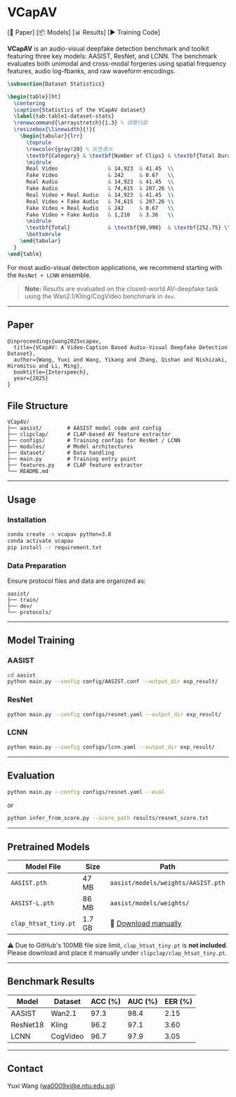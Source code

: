 # VCapAV

[📄 Paper] [📦 Models] [📊 Results] [▶ Training Code]

**VCapAV** is an audio-visual deepfake detection benchmark and toolkit featuring three key models: AASIST, ResNet, and LCNN. The benchmark evaluates both unimodal and cross-modal forgeries using spatial frequency features, audio log-fbanks, and raw waveform encodings.

```latex
\subsection{Dataset Statistics}

\begin{table}[ht]
  \centering
  \caption{Statistics of the VCapAV dataset}
  \label{tab:table1-dataset-stats}
  \renewcommand{\arraystretch}{1.3} % 调整行距
  \resizebox{\linewidth}{!}{
    \begin{tabular}{lrr}
      \toprule
      \rowcolor{gray!20} % 灰色表头
      \textbf{Category} & \textbf{Number of Clips} & \textbf{Total Duration (hours)} \\
      \midrule
      Real Video                & 14,923  & 41.45  \\
      Fake Video                & 242     & 0.67   \\
      Real Audio                & 14,923  & 41.45  \\
      Fake Audio                & 74,615  & 207.26 \\
      Real Video + Real Audio   & 14,923  & 41.45  \\
      Real Video + Fake Audio   & 74,615  & 207.26 \\
      Fake Video + Real Audio   & 242     & 0.67   \\
      Fake Video + Fake Audio   & 1,210   & 3.36   \\
      \midrule
      \textbf{Total}            & \textbf{90,990}  & \textbf{252.75} \\
      \bottomrule
    \end{tabular}
  }
\end{table}
```

For most audio-visual detection applications, we recommend starting with the `ResNet + LCNN` ensemble.

> **Note:** Results are evaluated on the closed-world AV-deepfake task using the Wan2.1/Kling/CogVideo benchmark in `dev`.

---

## Paper

```
@inproceedings{wang2025vcapav,
  title={VCapAV: A Video-Caption Based Audio-Visual Deepfake Detection Dataset},
  author={Wang, Yuxi and Wang, Yikang and Zhang, Qishan and Nishizaki, Hiromitsu and Li, Ming},
  booktitle={Interspeech},
  year={2025}
}
```

## File Structure

```
VCapAV/
├── aasist/        # AASIST model code and config
├── clipclap/      # CLAP-based AV feature extractor
├── configs/       # Training configs for ResNet / LCNN
├── modules/       # Model architectures
├── dataset/       # Data handling
├── main.py        # Training entry point
├── features.py    # CLAP feature extractor
└── README.md
```

---

## Usage

### Installation

```bash
conda create -n vcapav python=3.8
conda activate vcapav
pip install -r requirement.txt
```

### Data Preparation

Ensure protocol files and data are organized as:

```
aasist/
├── train/
├── dev/
└── protocols/
```
---

## Model Training

### AASIST

```bash
cd aasist
python main.py --config config/AASIST.conf --output_dir exp_result/
```

### ResNet

```bash
python main.py --config configs/resnet.yaml --output_dir exp_result/
```

### LCNN

```bash
python main.py --config configs/lcnn.yaml --output_dir exp_result/
```

---

## Evaluation

```bash
python main.py --config configs/resnet.yaml --eval
```

or

```bash
python infer_from_score.py --score_path results/resnet_score.txt
```

---

## Pretrained Models

| Model File                | Size   | Path                                |
|--------------------------|--------|-------------------------------------|
| `AASIST.pth`             | 47 MB  | `aasist/models/weights/AASIST.pth` |
| `AASIST-L.pth`           | 86 MB  | `aasist/models/weights/`           |
| `clap_htsat_tiny.pt`     | 1.7 GB | 🔗 [Download manually](#)           |

⚠️ Due to GitHub's 100MB file size limit, `clap_htsat_tiny.pt` is **not included**.  
Please download and place it manually under `clipclap/clap_htsat_tiny.pt`.

---

## Benchmark Results

| Model    | Dataset  | ACC (%) | AUC (%) | EER (%) |
|----------|----------|---------|---------|---------|
| AASIST   | Wan2.1   | 97.3    | 98.4    | 2.15    |
| ResNet18 | Kling    | 96.2    | 97.1    | 3.60    |
| LCNN     | CogVideo | 96.7    | 97.9    | 3.05    |

---

## Contact

Yuxi Wang (wa0009xi@e.ntu.edu.sg)
